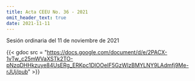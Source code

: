 ```yaml
---
title: Acta CEEU No. 36 - 2021
omit_header_text: true
date: 2021-11-11
---
```


Sesión ordinaria del 11 de noviembre de 2021

{{< gdoc src = "https://docs.google.com/document/d/e/2PACX-1vTw_c25mWVaXSTk2TO-pNzqDHHkzuye84UsERg_ERKpc1DlOOeIF5GzWIzBMYLNY9LAdmfj9Me-rJUj/pub" >}}
